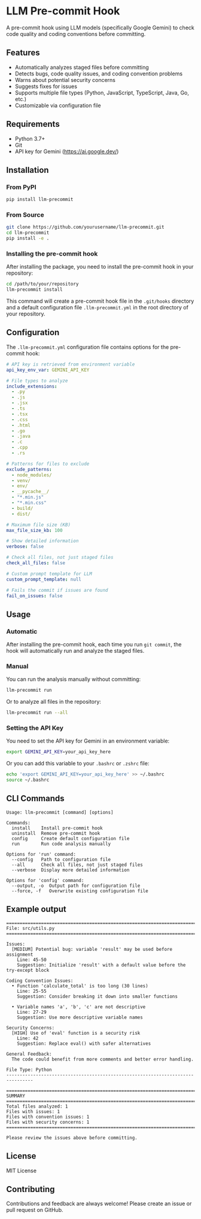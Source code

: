 # LLM Pre-commit Hook

A pre-commit hook using LLM models (specifically Google Gemini) to check code quality and coding conventions before committing.

## Features

- Automatically analyzes staged files before committing
- Detects bugs, code quality issues, and coding convention problems
- Warns about potential security concerns
- Suggests fixes for issues
- Supports multiple file types (Python, JavaScript, TypeScript, Java, Go, etc.)
- Customizable via configuration file

## Requirements

- Python 3.7+
- Git
- API key for Gemini (https://ai.google.dev/)

## Installation

### From PyPI

```bash
pip install llm-precommit
```

### From Source

```bash
git clone https://github.com/yourusername/llm-precommit.git
cd llm-precommit
pip install -e .
```

### Installing the pre-commit hook

After installing the package, you need to install the pre-commit hook in your repository:

```bash
cd /path/to/your/repository
llm-precommit install
```

This command will create a pre-commit hook file in the `.git/hooks` directory and a default configuration file `.llm-precommit.yml` in the root directory of your repository.

## Configuration

The `.llm-precommit.yml` configuration file contains options for the pre-commit hook:

```yaml
# API key is retrieved from environment variable
api_key_env_var: GEMINI_API_KEY

# File types to analyze
include_extensions:
  - .py
  - .js
  - .jsx
  - .ts
  - .tsx
  - .css
  - .html
  - .go
  - .java
  - .c
  - .cpp
  - .rs

# Patterns for files to exclude
exclude_patterns:
  - node_modules/
  - venv/
  - env/
  - __pycache__/
  - "*.min.js"
  - "*.min.css"
  - build/
  - dist/

# Maximum file size (KB)
max_file_size_kb: 100

# Show detailed information
verbose: false

# Check all files, not just staged files
check_all_files: false

# Custom prompt template for LLM
custom_prompt_template: null

# Fails the commit if issues are found
fail_on_issues: false
```

## Usage

### Automatic

After installing the pre-commit hook, each time you run `git commit`, the hook will automatically run and analyze the staged files.

### Manual

You can run the analysis manually without committing:

```bash
llm-precommit run
```

Or to analyze all files in the repository:

```bash
llm-precommit run --all
```

### Setting the API Key

You need to set the API key for Gemini in an environment variable:

```bash
export GEMINI_API_KEY=your_api_key_here
```

Or you can add this variable to your `.bashrc` or `.zshrc` file:

```bash
echo 'export GEMINI_API_KEY=your_api_key_here' >> ~/.bashrc
source ~/.bashrc
```

## CLI Commands

```
Usage: llm-precommit [command] [options]

Commands:
  install    Install pre-commit hook
  uninstall  Remove pre-commit hook
  config     Create default configuration file
  run        Run code analysis manually

Options for 'run' command:
  --config   Path to configuration file
  --all      Check all files, not just staged files
  --verbose  Display more detailed information

Options for 'config' command:
  --output, -o  Output path for configuration file
  --force, -f   Overwrite existing configuration file
```

## Example output

```
================================================================================
File: src/utils.py
================================================================================

Issues:
  [MEDIUM] Potential bug: variable 'result' may be used before assignment
    Line: 45-50
    Suggestion: Initialize 'result' with a default value before the try-except block

Coding Convention Issues:
  • Function 'calculate_total' is too long (30 lines)
    Line: 25-55
    Suggestion: Consider breaking it down into smaller functions

  • Variable names 'a', 'b', 'c' are not descriptive
    Line: 27-29
    Suggestion: Use more descriptive variable names

Security Concerns:
  [HIGH] Use of 'eval' function is a security risk
    Line: 42
    Suggestion: Replace eval() with safer alternatives

General Feedback:
  The code could benefit from more comments and better error handling.

File Type: Python
--------------------------------------------------------------------------------

================================================================================
SUMMARY
================================================================================
Total files analyzed: 1
Files with issues: 1
Files with convention issues: 1
Files with security concerns: 1
================================================================================

Please review the issues above before committing.
```

## License

MIT License

## Contributing

Contributions and feedback are always welcome! Please create an issue or pull request on GitHub. 